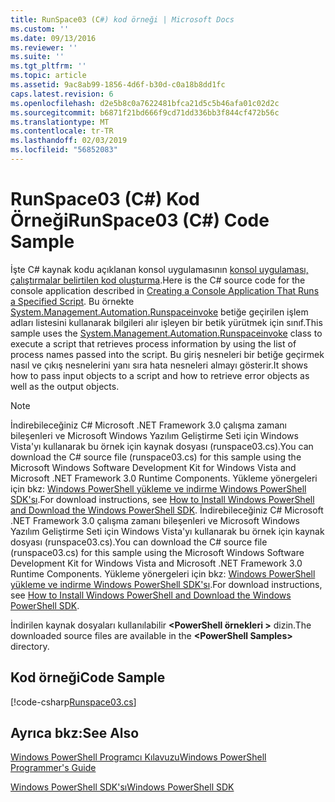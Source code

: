 ```yaml
---
title: RunSpace03 (C#) kod örneği | Microsoft Docs
ms.custom: ''
ms.date: 09/13/2016
ms.reviewer: ''
ms.suite: ''
ms.tgt_pltfrm: ''
ms.topic: article
ms.assetid: 9ac8ab99-1856-4d6f-b30d-c0a18b8dd1fc
caps.latest.revision: 6
ms.openlocfilehash: d2e5b8c0a7622481bfca21d5c5b46afa01c02d2c
ms.sourcegitcommit: b6871f21bd666f9cd71dd336bb3f844cf472b56c
ms.translationtype: MT
ms.contentlocale: tr-TR
ms.lasthandoff: 02/03/2019
ms.locfileid: "56852083"
---
```

# <a name="runspace03-c-code-sample"></a><span data-ttu-id="e2319-102">RunSpace03 (C#) Kod Örneği</span><span class="sxs-lookup"><span data-stu-id="e2319-102">RunSpace03 (C#) Code Sample</span></span>

<span data-ttu-id="e2319-103">İşte C# kaynak kodu açıklanan konsol uygulamasının [konsol uygulaması, çalıştırmalar belirtilen kod oluşturma](http://msdn.microsoft.com/en-us/a93e6006-36db-4bcc-b9da-c5bebf4ffd68).</span><span class="sxs-lookup"><span data-stu-id="e2319-103">Here is the C# source code for the console application described in [Creating a Console Application That Runs a Specified Script](http://msdn.microsoft.com/en-us/a93e6006-36db-4bcc-b9da-c5bebf4ffd68).</span></span> <span data-ttu-id="e2319-104">Bu örnekte [System.Management.Automation.Runspaceinvoke](/dotnet/api/System.Management.Automation.RunspaceInvoke) betiğe geçirilen işlem adları listesini kullanarak bilgileri alır işleyen bir betik yürütmek için sınıf.</span><span class="sxs-lookup"><span data-stu-id="e2319-104">This sample uses the [System.Management.Automation.Runspaceinvoke](/dotnet/api/System.Management.Automation.RunspaceInvoke) class to execute a script that retrieves process information by using the list of process names passed into the script.</span></span> <span data-ttu-id="e2319-105">Bu giriş nesneleri bir betiğe geçirmek nasıl ve çıkış nesnelerini yanı sıra hata nesneleri almayı gösterir.</span><span class="sxs-lookup"><span data-stu-id="e2319-105">It shows how to pass input objects to a script and how to retrieve error objects as well as the output objects.</span></span>

> [!NOTE]
> <span data-ttu-id="e2319-106">İndirebileceğiniz C# Microsoft .NET Framework 3.0 çalışma zamanı bileşenleri ve Microsoft Windows Yazılım Geliştirme Seti için Windows Vista'yı kullanarak bu örnek için kaynak dosyası (runspace03.cs).</span><span class="sxs-lookup"><span data-stu-id="e2319-106">You can download the C# source file (runspace03.cs) for this sample using the Microsoft Windows Software Development Kit for Windows Vista and Microsoft .NET Framework 3.0 Runtime Components.</span></span> <span data-ttu-id="e2319-107">Yükleme yönergeleri için bkz: [Windows PowerShell yükleme ve indirme Windows PowerShell SDK'sı](/powershell/developer/installing-the-windows-powershell-sdk).</span><span class="sxs-lookup"><span data-stu-id="e2319-107">For download instructions, see [How to Install Windows PowerShell and Download the Windows PowerShell SDK](/powershell/developer/installing-the-windows-powershell-sdk).</span></span>
> <span data-ttu-id="e2319-108">İndirebileceğiniz C# Microsoft .NET Framework 3.0 çalışma zamanı bileşenleri ve Microsoft Windows Yazılım Geliştirme Seti için Windows Vista'yı kullanarak bu örnek için kaynak dosyası (runspace03.cs).</span><span class="sxs-lookup"><span data-stu-id="e2319-108">You can download the C# source file (runspace03.cs) for this sample using the Microsoft Windows Software Development Kit for Windows Vista and Microsoft .NET Framework 3.0 Runtime Components.</span></span> <span data-ttu-id="e2319-109">Yükleme yönergeleri için bkz: [Windows PowerShell yükleme ve indirme Windows PowerShell SDK'sı](/powershell/developer/installing-the-windows-powershell-sdk).</span><span class="sxs-lookup"><span data-stu-id="e2319-109">For download instructions, see [How to Install Windows PowerShell and Download the Windows PowerShell SDK](/powershell/developer/installing-the-windows-powershell-sdk).</span></span>
>
> <span data-ttu-id="e2319-110">İndirilen kaynak dosyaları kullanılabilir  **\<PowerShell örnekleri >** dizin.</span><span class="sxs-lookup"><span data-stu-id="e2319-110">The downloaded source files are available in the **\<PowerShell Samples>** directory.</span></span>

## <a name="code-sample"></a><span data-ttu-id="e2319-111">Kod örneği</span><span class="sxs-lookup"><span data-stu-id="e2319-111">Code Sample</span></span>

[!code-csharp[Runspace03.cs](../../powershell-sdk-samples/SDK-2.0/csharp/Runspace03/Runspace03.cs#L11-L88 "Runspace03.cs")]

## <a name="see-also"></a><span data-ttu-id="e2319-112">Ayrıca bkz:</span><span class="sxs-lookup"><span data-stu-id="e2319-112">See Also</span></span>

[<span data-ttu-id="e2319-113">Windows PowerShell Programcı Kılavuzu</span><span class="sxs-lookup"><span data-stu-id="e2319-113">Windows PowerShell Programmer's Guide</span></span>](./windows-powershell-programmer-s-guide.md)

[<span data-ttu-id="e2319-114">Windows PowerShell SDK'sı</span><span class="sxs-lookup"><span data-stu-id="e2319-114">Windows PowerShell SDK</span></span>](../windows-powershell-reference.md)
